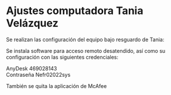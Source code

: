 #  Ajustes computadora Tania Velázquez

Se realizan las configuración del equipo bajo resguardo de Tania:  
  
Se instala software para acceso remoto desatendido, así como su configuración con las siguientes credenciales:  
  
AnyDesk 469028143  
Contraseña Nefr02022sys  
  
También se quita la aplicación de McAfee

